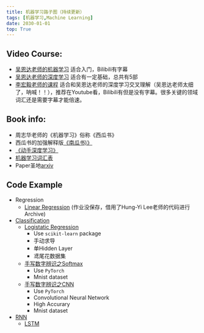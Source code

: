 ```yaml
---
title: 机器学习路子图（持续更新）
tags: [机器学习,Machine Learning]
date: 2030-01-01
top: True
---
```


## Video Course:
- [吴恩达老师的机器学习](https://www.bilibili.com/video/BV164411b7dx) 适合入门，Bilibili有字幕
- [吴恩达老师的深度学习](https://www.bilibili.com/video/BV164411m79z) 适合有一定基础，总共有5部
- [李宏毅老师的课程](https://speech.ee.ntu.edu.tw/~hylee/ml/2020-spring.html) 适合和吴恩达老师的深度学习交叉理解（吴恩达老师太细了，呐喊！！），推荐在Youtube看，Bilibili有但是没有字幕。很多关键的领域词汇还是需要字幕才能倍速。

## Book info:
- 周志华老师的《机器学习》俗称《西瓜书》
- 西瓜书的加强解释版[《南瓜书)》](https://datawhalechina.github.io/pumpkin-book/#/)
- [《动手深度学习》](http://tangshusen.me/Dive-into-DL-PyTorch/#/)
- [机器学习词汇表](https://jiqizhixin.github.io/AI-Terminology-page/)
- Paper圣地[arxiv](https://arxiv.org/)

## Code Example

* Regression
  * [Linear Regression](https://colab.research.google.com/drive/1RvxtAjy_vxaf-BKRdcRVDIKJPFgTldHY?usp=sharing) (作业没保存，借用了Hung-Yi Lee老师的代码进行Archive)
* [Classification](https://github.com/Jackjun724/ml_roadmap/tree/main/Classification)
  * [Logistatic Regression](https://github.com/Jackjun724/ml_roadmap/blob/main/Classification/logistic_regression.py)
     * Use `scikit-learn` package
     * 手动求导
     * 单Hidden Layer
     * 鸢尾花数据集
  * [手写数字辨识之Softmax](https://github.com/Jackjun724/ml_roadmap/blob/main/Classification/Softmax.ipynb)
     * Use `PyTorch`
     * Mnist dataset
  * [手写数字辨识之CNN](https://github.com/Jackjun724/ml_roadmap/blob/main/Classification/CNN.ipynb)
     * Use `PyTorch`
     * Convolutional Neural Network
     * High Accurary
     * Mnist dataset
* [RNN](https://github.com/Jackjun724/ml_roadmap/tree/main/RNN)
  * [LSTM](https://www.baidu.com)
